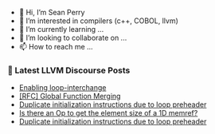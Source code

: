 - 👋 Hi, I’m Sean Perry
- 👀 I’m interested in compilers (c++, COBOL, llvm)
- 🌱 I’m currently learning ...
- 💞️ I’m looking to collaborate on ...
- 📫 How to reach me ...

<!---
s66perry/s66perry is a ✨ special ✨ repository because its `README.md` (this file) appears on your GitHub profile.
You can click the Preview link to take a look at your changes.
--->
### 📕 Latest LLVM Discourse Posts

<!-- DISCOURSE-LLVM:START -->
- [Enabling loop-interchange](https://discourse.llvm.org/t/enabling-loop-interchange/82589#post_7)
- [[RFC] Global Function Merging](https://discourse.llvm.org/t/rfc-global-function-merging/82608#post_2)
- [Duplicate initialization instructions due to loop preheader](https://discourse.llvm.org/t/duplicate-initialization-instructions-due-to-loop-preheader/82603#post_4)
- [Is there an Op to get the element size of a 1D memref?](https://discourse.llvm.org/t/is-there-an-op-to-get-the-element-size-of-a-1d-memref/82625#post_1)
- [Duplicate initialization instructions due to loop preheader](https://discourse.llvm.org/t/duplicate-initialization-instructions-due-to-loop-preheader/82603#post_3)
<!-- DISCOURSE-LLVM:END -->
